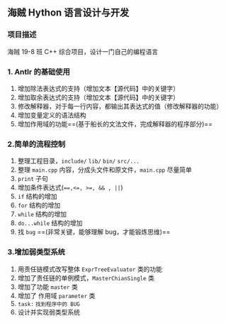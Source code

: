 ## 海贼 Hython 语言设计与开发

### 项目描述

海贼 19-8 班 C++ 综合项目，设计一门自己的编程语言



### 1. Antlr 的基础使用

1. 增加除法表达式的支持（增加文本【源代码】中的关键字）
2. 增加取余表达式的支持（增加文本【源代码】中的关键字）
3. 修改解释器，对于每一行内容，都输出其表达式的值（修改解释器的功能）
4. 增加变量定义的语法结构
5. 增加作用域的功能==(基于船长的文法文件，完成解释器的程序部分)==



### 2.简单的流程控制

1. 整理工程目录，`include/` `lib/` `bin/` `src/...`
2. 整理 `main.cpp` 内容，分成头文件和原文件，`main.cpp` 尽量简单
3. `print` 子句
4. 增加条件表达式(`==,<=, >=, && , ||`)
5. `if` 结构的增加
6. `for` 结构的增加
7. `while` 结构的增加
8. `do...while` 结构的增加
9. 找 `bug` ==(非常关键，能够理解 bug，才能锻炼思维)==



### 3.增加弱类型系统

1. 用责任链模式改写整体 `ExprTreeEvaluator` 类的功能
2. 增加了责任链的单例模式，`MasterChianSingle` 类
3. 增加了功能 `master` 类
4. 增加了 作用域 `parameter` 类
5. `task:` `找到程序中的 BUG`
6. 设计并实现弱类型系统

